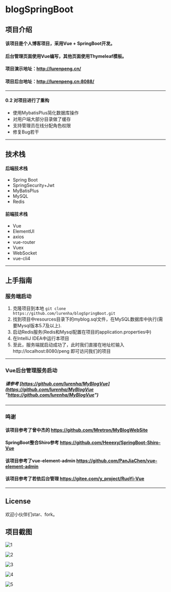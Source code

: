 # blogSpringBoot
## 项目介绍
#### 该项目是个人博客项目，采用Vue + SpringBoot开发。
#### 后台管理页面使用Vue编写，其他页面使用Thymeleaf模板。
#### 项目演示地址：http://lurenpeng.cn/
#### 项目后台地址：http://lurenpeng.cn:8088/

------------
#### 0.2 对项目进行了重构
- 使用MybatisPlus简化数据库操作
- 对用户端大部分目录做了缓存
- 支持管理员在线分配角色权限
- 修复Bug若干

------------

## 技术栈
#### 后端技术栈
- Spring Boot
- SpringSecurity+Jwt
- MyBatisPlus
- MySQL
- Redis

#### 前端技术栈
- Vue
- ElementUI
- axios
- vue-router
- Vuex
- WebSocket
- vue-cli4
------------

## 上手指南
### 服务端启动
1. 克隆项目到本地 `git clone https://github.com/lurenha/blogSpringBoot.git`
1. 找到项目中resources目录下的myblog.sql文件，在MySQL数据库中执行(需要Mysql版本5.7及以上).
1. 启动Redis服务(Redis和Mysql配置在项目的application.properties中)
1. 在IntelliJ IDEA中运行本项目
1. 至此，服务端就启动成功了，此时我们直接在地址栏输入 http://localhost:8080/peng 即可访问我们的项目
------------
### Vue后台管理服务启动
##### 请参考 [https://github.com/lurenha/MyBlogVue](https://github.com/lurenha/MyBlogVue "https://github.com/lurenha/MyBlogVue")

------------

### 鸣谢

#### 该项目参考了曾中杰的 https://github.com/Mretron/MyBlogWebSite
#### SpringBoot整合Shiro参考 https://github.com/Heeexy/SpringBoot-Shiro-Vue
#### 该项目参考了vue-element-admin https://github.com/PanJiaChen/vue-element-admin
#### 该项目参考了若依后台管理 https://gitee.com/y_project/RuoYi-Vue


------------
## License
欢迎小伙伴们star、fork。

## 项目截图

![1](http://sjpeng.top/indexlist.png)

![2](http://sjpeng.top/blog01.png)

![3](http://sjpeng.top/role.png)

![4](http://sjpeng.top/blogcontent.png)

![5](http://sjpeng.top/bloglist.png)






